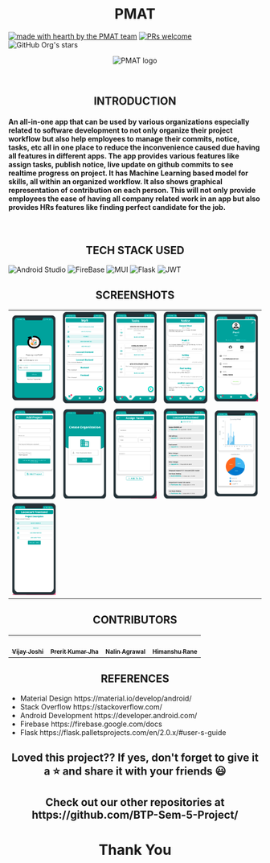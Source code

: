 <h1 align="center" style="">PMAT</h1>

[![made with hearth by the PMAT team](https://img.shields.io/badge/made%20with%20%E2%99%A5%20by-the%20PMAT%20team-ff1414.svg?style=flat-square)](https://github.com/BTP-Sem-5-Project)
[![PRs welcome](https://img.shields.io/badge/PRs-welcome-ff69b4.svg?style=flat-square)](https://github.com/BTP-Sem-6/Explora-Frontend/issues?q=is%3Aissue+is%3Aopen+label%3A%22help+wanted%22)
<img alt="GitHub Org's stars" src="https://img.shields.io/github/stars/BTP-Sem-5-Project/Project-Management-Assistant-and-Tracking-App?style=social">

<p align="center">
<img src="https://avatars.githubusercontent.com/u/87748096?s=96&v=4" alt="PMAT logo" height="200" width="200">
</p>

<br/>
<h2 align="center">INTRODUCTION</h2>
<h4>An all-in-one app that can be used by various organizations especially related to software development to not only organize their project workflow but also help employees to manage their commits, notice, tasks, etc all in one place to reduce the inconvenience caused due having all features in different apps.
The app provides various features like assign tasks, publish notice, live update on github commits to see realtime progress on project. It has Machine Learning based model for skills, all within an organized workflow. It also shows graphical representation of contribution on each person.
This will not only provide employees the ease of having all company related work in an app but also provides HRs features like finding perfect candidate for the job.
  <br/>

</h4>
<br/>
<h2 align="center">TECH STACK USED</h2>


![Android Studio](https://img.shields.io/badge/android%20studio-6DA55F?style=for-the-badge&logo=android%20studio&logoColor=white)
![FireBase](https://img.shields.io/badge/firebase.js-%23404d59.svg?style=for-the-badge&logo=firebase&logoColor=%2361DAFB)
![MUI](https://img.shields.io/badge/MUI-%230081CB.svg?style=for-the-badge&logo=mui&logoColor=white)
![Flask](https://img.shields.io/badge/flask-%23000.svg?style=for-the-badge&logo=flask&logoColor=white)
![JWT](https://img.shields.io/badge/JWT-black?style=for-the-badge&logo=JSON%20web%20tokens)



<h2 align="center">SCREENSHOTS</h2>

<table>
  <tr>
    <td align="center"><img src="https://github.com/BTP-Sem-5-Project/.github/blob/main/profile/photos/signIn.png?raw=true" width="250px;" alt=""</td>
    <td align="center"><img src="https://github.com/BTP-Sem-5-Project/.github/blob/main/profile/photos/home.png?raw=true" width="250px;" alt=""/></td>
    <td align="center"><img src="https://github.com/BTP-Sem-5-Project/.github/blob/main/profile/photos/Screenshot%202022-04-25%20140628.png?raw=true" width="250px;" alt=""/></td>
    <td align="center"><img src="https://github.com/BTP-Sem-5-Project/.github/blob/main/profile/photos/Screenshot%202022-04-25%20140618.png?raw=true" width="250px;" alt=""</td>
    <td align="center"><img src="https://github.com/BTP-Sem-5-Project/.github/blob/main/profile/photos/Screenshot%202022-04-25%20140604.png?raw=true" width="250px;" alt=""/></td>
  </tr>
   <tr>
    <td align="center"><img src="https://github.com/BTP-Sem-5-Project/.github/blob/main/profile/photos/Screenshot%202022-04-25%20140552.png?raw=true" width="250px;" alt=""</td>
    <td align="center"><img src="https://github.com/BTP-Sem-5-Project/.github/blob/main/profile/photos/Screenshot%202022-04-25%20140540.png?raw=true" width="250px;" alt=""/></td>
    <td align="center"><img src="https://github.com/BTP-Sem-5-Project/.github/blob/main/profile/photos/Screenshot%202022-04-25%20140526.png?raw=true" width="250px;" alt=""/></td>
    <td align="center"><img src="https://github.com/BTP-Sem-5-Project/.github/blob/main/profile/photos/Screenshot%202022-04-25%20140515.png?raw=true" width="250px;" alt=""</td>
    <td align="center"><img src="https://github.com/BTP-Sem-5-Project/.github/blob/main/profile/photos/Screenshot%202022-04-25%20140506.png?raw=true" width="250px;" alt=""/></td>
  </tr>
  <tr>
    <td align="center"><img src="https://github.com/BTP-Sem-5-Project/.github/blob/main/profile/photos/Screenshot%202022-04-25%20140453.png?raw=true" width="250px;" alt=""</td>
    
  </tr>
</table>

<h2 align="center">CONTRIBUTORS</h2>

<table>
  <tr>
    <td align="center"><a href="https://github.com/vijayjoshi16"><img src="https://avatars.githubusercontent.com/u/54314949?v=4" width="150px;" alt=""/><br /><sub><b>Vijay Joshi</td>
    <td align="center"><a href="https://github.com/prerit2001"><img src="https://avatars.githubusercontent.com/u/67575900?v=4" width="150px;" alt=""/><br /><sub><b>Prerit Kumar Jha</td>
      <td align="center"><a href="https://github.com/nalin-programmer"><img src="https://avatars.githubusercontent.com/u/54065357?v=4" width="150px;" alt=""/><br /><sub><b>Nalin Agrawal</td>
        <td align="center"><a href="https://github.com/him-rane"><img src="https://avatars.githubusercontent.com/u/70720663?v=4" width="150px;" alt=""/><br /><sub><b>Himanshu Rane</td>
  </tr>
</table>

<h2 align="center">REFERENCES</h2>

<ul>
<li>
Material Design
https://material.io/develop/android/

<li>
Stack Overflow
https://stackoverflow.com/ 
</li>
<li>
Android Development
https://developer.android.com/ 
</li>
<li>
Firebase
https://firebase.google.com/docs
</li>
<li>
Flask
https://flask.palletsprojects.com/en/2.0.x/#user-s-guide
</li>
</ul>

<h2 align="center">Loved this project?? If yes, don't forget to give it a ⭐ and share it with your friends 😃</h2>
<h2 align="center">Check out our other repositories at https://github.com/BTP-Sem-5-Project/</h2>
<h1 align="center">Thank You</h1>
